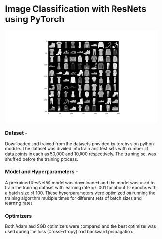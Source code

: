 # Image Classification with ResNets using PyTorch

![alt text](https://github.com/Aditib2409/PyTorch_ResNets_FashionMNIST/blob/main/batch_images.jpg)


### Dataset - 
Downloaded and trained from the datasets provided by torchvision python module.
The dataset was divided into train and test sets with number of data points in each as 50,000 and 10,000 respectively. The training set was shuffled before
the training process.

### Model and Hyperparameters -
A pretrained ResNet50 model was downloaded and the model was used to train the training dataset with learning rate = 0.001 for about 10 epochs with a batch size
of 100. These hyperparameters were optimized on running the training algorithm multiple times for different sets of batch sizes and learning rates. 

### Optimizers
Both Adam and SGD optimizers were compared and the best optimizer was used during the loss (CrossEntropy) and backward propagation.

